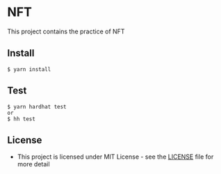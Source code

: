 # NFT
This project contains the practice of NFT

## Install
```
$ yarn install
```

## Test
```
$ yarn hardhat test
or
$ hh test
```

## License
+ This project is licensed under MIT License - see the [LICENSE](./LICENSE) file for more detail
